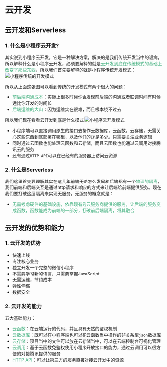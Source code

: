 # 云开发

## 云开发和Serverless
### 1. 什么是小程序云开发?
其实说到小程序云开发，它是一种解决方案，解决的是我们传统开发当中的诟病，所以解释什么是小程序云开发，必须要解释的就是<font color=#3eaf7c>云开发到底在传统模式的基础上改变了那些东西</font>，所以我们首先要解释的就是小程序传统开发模式：
<img :src="$withBase('/weixin_chuantong.png')" alt="小程序传统的开发模式">

所以从上面这张图可以看到传统的开发模式有两个很大的问题：
+ <font color=#3eaf7c>前后端沟通成本</font>：实际上很多时候你会发现前后端的沟通或者联调时间有时候远比你开发的时间长
+ <font color=#3eaf7c>后端运维的大山</font>：因为运维实在很难，而且根本绕不过去

所以我们现在看看云开发到底是什么模式
<img :src="$withBase('/weixin_cloudkaifa.png')" alt="小程序云开发模式">

+ 小程序端可以直接调用原生的接口去操作云数据库，云函数，云存储，无需关心这些东西到底部署在哪里，以及他们的`IP`是多少。只需要关注业务逻辑
+ 同时通过云函数也能处理云函数和云存储，而且云函数也能通过云调用对接腾讯云的服务
+ 还有通过`HTTP API`可以在已经有的服务器上访问云资源

### 2. 什么是Serverless
我们这里首先要理解其实在这几年前端无论怎么发展和后端都有一个<font color=#3eaf7c>物理的隔离</font>，我们前端和后端交互是通过http请求和响应的方式来让后端给前端提供服务。现在我们要打破这层隔离来实现无服务，无服务的概念就是：
+ <font color=#3eaf7c>无需考虑硬件的基础设施，依靠现有的云服务商提供的服务，让后端的服务变成函数，函数能成为前端的一部分，打破前后端隔离，将其融合</font>

## 云开发的优势和能力
### 1. 云开发的优势
+ 快速上线
+ 专注核心业务
+ 独立开发一个完整的微信小程序
+ 不需要学习新的语言，只需要掌握JavaScript
+ 无需运维，节约成本
+ 弹性伸缩
+ 数据安全

### 2. 云开发的能力
五大基础能力：
+ <font color=#3eaf7c>云函数</font>：在云端运行的代码，并且具有天然的鉴权机制
+ <font color=#3eaf7c>云数据库</font>：既可以在小程序端也可以在云函数当中操作的非关系型`json`数据库
+ <font color=#3eaf7c>云存储</font>：项目当中的文件可以放在云存储当中，可以在云端控制台可视化管理
+ <font color=#3eaf7c>云调用</font>：基于云函数免鉴权使用小程序开放接口的能力，通过云调用可以很方便的对接腾讯提供的服务
+ <font color=#3eaf7c>HTTP API</font>：可以让第三方的服务直接对接云开发中的资源
